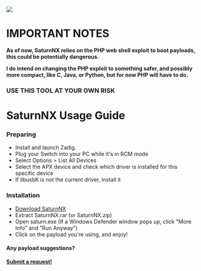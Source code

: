 <a href="https://github.com/kckarnige/saturnNX/releases">
<img style="display: block; margin-left: auto; margin-right: auto; text-align: center; margin: 0 auto;" src="https://kckarnige.github.io/saturnNX/saturnNX.png">
</a>

# IMPORTANT NOTES
**As of now, SaturnNX relies on the PHP web shell exploit to boot payloads, this could be potentially dangerous.**

**I do intend on changing the PHP exploit to something safer, and possibly more compact, like C, Java, or Python, but for now PHP will have to do.**
### USE THIS TOOL AT YOUR OWN RISK

# SaturnNX Usage Guide

### Preparing
- Install and launch Zadig.
- Plug your Switch into your PC while it's in RCM mode
- Select Options > List All Devices
- Select the APX device and check which driver is installed for this specific device
- If libusbK is not the current driver, install it

### Installation
- [Download SaturnNX](https://github.com/kckarnige/saturnNX/releases)
- Extract SaturnNX.rar (or SaturnNX.zip)
- Open saturn.exe (If a Windows Defender window pops up, click "More Info" and "Run Anyway")
- Click on the payload you're using, and enjoy!

#### Any payload suggestions?
[**Submit a request!**](https://github.com/kckarnige/saturnNX/issues/new/choose)
